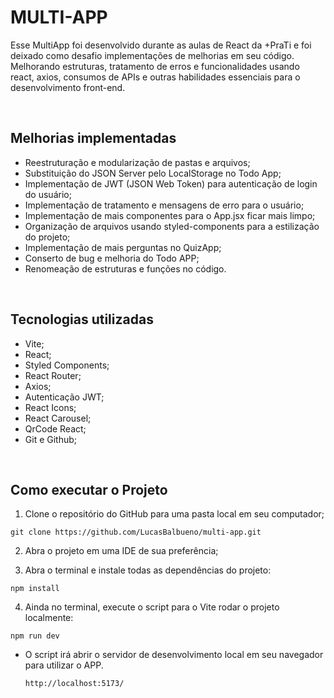 <h1> MULTI-APP </h1>

<p>
Esse MultiApp foi desenvolvido durante as aulas de React da +PraTi e foi deixado como desafio implementações de melhorias em seu código. Melhorando estruturas, tratamento de erros e funcionalidades usando react, axios, consumos de APIs e outras habilidades essenciais para o desenvolvimento front-end.
</p>
<br>

## Melhorias implementadas

- Reestruturação e modularização de pastas e arquivos;
- Substituição do JSON Server pelo LocalStorage no Todo App;
- Implementação de JWT (JSON Web Token) para autenticação de login do usuário;
- Implementação de tratamento e mensagens de erro para o usuário;
- Implementação de mais componentes para o App.jsx ficar mais limpo;
- Organização de arquivos usando styled-components para a estilização do projeto;
- Implementação de mais perguntas no QuizApp;
- Conserto de bug e melhoria do Todo APP;
- Renomeação de estruturas e funções no código.

<br>

## Tecnologias utilizadas

- Vite;
- React;
- Styled Components;
- React Router;
- Axios;
- Autenticação JWT;
- React Icons;
- React Carousel;
- QrCode React;
- Git e Github;

<br>

## Como executar o Projeto

1. Clone o repositório do GitHub para uma pasta local em seu computador;
```
git clone https://github.com/LucasBalbueno/multi-app.git
```

2. Abra o projeto em uma IDE de sua preferência;

3. Abra o terminal e instale todas as dependências do projeto:
```
npm install
```
 
 4. Ainda no terminal, execute o script para o Vite rodar o projeto localmente:
 ```
 npm run dev
```


- O script irá abrir o servidor de desenvolvimento local em seu navegador para utilizar o APP.
  
  ```
  http://localhost:5173/
  ```